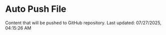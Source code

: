 # Auto Push File

Content that will be pushed to GitHub repository.
Last updated: 07/27/2025, 04:15:26 AM